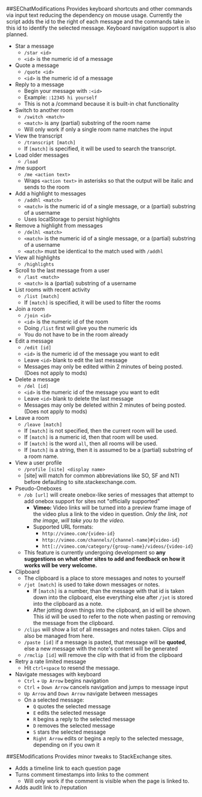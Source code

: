 ##SEChatModifications
Provides keyboard shortcuts and other commands via input text reducing the dependency on mouse usage.  Currently the script adds the id to the right of each message and the commands take in this id to identify the selected message.  Keyboard navigation support is also planned.

* Star a message
  * `/star <id>`
  * `<id>` is the numeric id of a message
* Quote a message
  * `/quote <id>`
  * `<id>` is the numeric id of a message
* Reply to a message
  * Begin your message with `:<id> `
  * Example:  `:12345 hi yourself`
  * This is not a /command because it is built-in chat functionality
* Switch to another room
  * `/switch <match>`
  * `<match>` is any (partial) substring of the room name
  * Will only work if only a single room name matches the input
* View the transcript
  * `/transcript [match]`
  * If `[match]` is specified, it will be used to search the transcript.
* Load older messages
  * `/load`
* /me support
  * `/me <action text>`
  * Wraps `<action text>` in asterisks so that the output will be italic and sends to the room
* Add a highlight to messages
  * `/addhl <match>`
  * `<match>` is the numeric id of a single message, or a (partial) substring of a username
  * Uses localStorage to persist highlights
* Remove a highlight from messages
  * `/delhl <match>`
  * `<match>` is the numeric id of a single message, or a (partial) substring of a username
  * `<match>` must be identical to the match used with `/addhl`
* View all highlights
  * `/highlights`
* Scroll to the last message from a user
  * `/last <match>`
  * `<match>` is a (partial) substring of a username
* List rooms with recent activity
  * `/list [match]`
  * If `[match]` is specified, it will be used to filter the rooms
* Join a room
  * `/join <id>`
  * `<id>` is the numeric id of the room
  * Doing `/list` first will give you the numeric ids
  * You do not have to be in the room already
* Edit a message
  * `/edit [id]`
  * `<id>` is the numeric id of the message you want to edit
  * Leave `<id>` blank to edit the last message
  * Messages may only be edited within 2 minutes of being posted. (Does not apply to mods)
* Delete a message
  * `/del [id]`
  * `<id>` is the numeric id of the message you want to edit
  * Leave `<id>` blank to delete the last message
  * Messages may only be deleted within 2 minutes of being posted.  (Does not apply to mods)
* Leave a room
  * `/leave [match]`
  * If `[match]` is not specified, then the current room will be used.
  * If `[match]` is a numeric id, then that room will be used.
  * If `[match]` is the word `all`, then all rooms will be used.
  * If `[match]` is a string, then it is assumed to be a (partial) substring of a room name.
* View a user profile
  * `/profile [site] <display name>`
  * [site] will match for common abbreviations like SO, SF and NTI before defaulting to site.stackexchange.com.
* Pseudo-Oneboxes
  * `/ob [url]` will create onebox-like series of messages that attempt to add onebox support for sites not "officially supported"
    * **Vimeo:** Video links will be turned into a preview frame image of the video plus a link to the video in question. *Only the link, not the image, will take you to the video.*
    * Supported URL formats: 
      * `http://vimeo.com/{video-id}`
      * `http://vimeo.com/channels/{channel-name}#{video-id}`
      * `htt[://vimeo.com/category/{group-name}/videos/{video-id}`
  * This feature is currently undergoing development so **any suggestions on what other sites to add and feedback on how it works will be very welcome.**
* Clipboard
  * The clipboard is a place to store messages and notes to yourself
  * `/jot [match]` is used to take down messages or notes. 
    * If `[match]` is a number, than the message with that id is taken down into the clipboard, 
      else everything else after `/jot` is stored into the clipboard as a note. 
    * After jotting down things into the clipboard, an id will be shown. 
      This id will be used to refer to the note when pasting or removing the message from the clipboard.
  * `/clips` will show a list of all messages and notes taken. Clips and also be managed from here. 
  * `/paste [id]` if a message is pasted, that message will be **quoted**, else a new message with the note's content will be generated
  * `/rmclip [id]` will remove the clip with that id from the clipboard
* Retry a rate limited message
  * Hit `ctrl+space` to resend the message.
* Navigate messages with keyboard
  * `Ctrl` + `Up Arrow` begins navigation
  * `Ctrl` + `Down Arrow` cancels navigation and jumps to message input
  * `Up Arrow` and `Down Arrow` navigate between messages
  * On a selected message:
    * `Q` quotes the selected message
    * `E` edits the selected message
    * `R` begins a reply to the selected message
    * `D` removes the selected message
    * `S` stars the selected message
    * `Right Arrow` edits or begins a reply to the selected message, depending on if you own it


##SEModifications
Provides minor tweaks to StackExchange sites.

* Adds a timeline link to each question page
* Turns comment timestamps into links to the comment
  * Will only work if the comment is visible when the page is linked to.
* Adds audit link to /reputation

